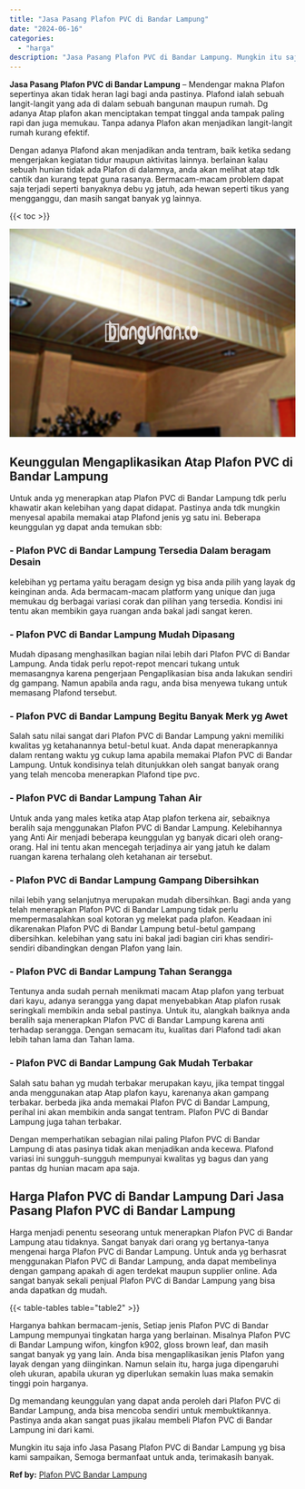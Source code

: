 ```yaml
---
title: "Jasa Pasang Plafon PVC di Bandar Lampung"
date: "2024-06-16"
categories: 
  - "harga"
description: "Jasa Pasang Plafon PVC di Bandar Lampung. Mungkin itu saja info Jasa Pasang Plafon PVC di Bandar Lampung yg bisa kami sampaikan, Semoga bermanfaat untuk anda..."
---
```


**Jasa Pasang Plafon PVC di Bandar Lampung** – Mendengar makna Plafon sepertinya akan tidak heran lagi bagi anda pastinya. Plafond ialah sebuah langit-langit yang ada di dalam sebuah bangunan maupun rumah. Dg adanya Atap plafon akan menciptakan tempat tinggal anda tampak paling rapi dan juga memukau. Tanpa adanya Plafon akan menjadikan langit-langit rumah kurang efektif.

Dengan adanya Plafond akan menjadikan anda tentram, baik ketika sedang mengerjakan kegiatan tidur maupun aktivitas lainnya. berlainan kalau sebuah hunian tidak ada Plafon di dalamnya, anda akan melihat atap tdk cantik dan kurang tepat guna rasanya. Bermacam-macam problem dapat saja terjadi seperti banyaknya debu yg jatuh, ada hewan seperti tikus yang mengganggu, dan masih sangat banyak yg lainnya.

{{< toc >}}

![Jasa Pasang Plafon PVC di Bandar Lampung](/images/flafond-pvc-murah06.png)

## Keunggulan Mengaplikasikan Atap Plafon PVC di Bandar Lampung

Untuk anda yg menerapkan atap Plafon PVC di Bandar Lampung tdk perlu khawatir akan kelebihan yang dapat didapat. Pastinya anda tdk mungkin menyesal apabila memakai atap Plafond jenis yg satu ini. Beberapa keunggulan yg dapat anda temukan sbb:

### \- Plafon PVC di Bandar Lampung Tersedia Dalam beragam Desain

kelebihan yg pertama yaitu beragam design yg bisa anda pilih yang layak dg keinginan anda. Ada bermacam-macam platform yang unique dan juga memukau dg berbagai variasi corak dan pilihan yang tersedia. Kondisi ini tentu akan membikin gaya ruangan anda bakal jadi sangat keren.

### \- Plafon PVC di Bandar Lampung Mudah Dipasang

Mudah dipasang menghasilkan bagian nilai lebih dari Plafon PVC di Bandar Lampung. Anda tidak perlu repot-repot mencari tukang untuk memasangnya karena pengerjaan Pengaplikasian bisa anda lakukan sendiri dg gampang. Namun apabila anda ragu, anda bisa menyewa tukang untuk memasang Plafond tersebut.

### \- Plafon PVC di Bandar Lampung Begitu Banyak Merk yg Awet

Salah satu nilai sangat dari Plafon PVC di Bandar Lampung yakni memiliki kwalitas yg ketahanannya betul-betul kuat. Anda dapat menerapkannya dalam rentang waktu yg cukup lama apabila memakai Plafon PVC di Bandar Lampung. Untuk kondisinya telah ditunjukkan oleh sangat banyak orang yang telah mencoba menerapkan Plafond tipe pvc.

### \- Plafon PVC di Bandar Lampung Tahan Air

Untuk anda yang males ketika atap Atap plafon terkena air, sebaiknya beralih saja menggunakan Plafon PVC di Bandar Lampung. Kelebihannya yang Anti Air menjadi beberapa keunggulan yg banyak dicari oleh orang-orang. Hal ini tentu akan mencegah terjadinya air yang jatuh ke dalam ruangan karena terhalang oleh ketahanan air tersebut.

### \- Plafon PVC di Bandar Lampung Gampang Dibersihkan

nilai lebih yang selanjutnya merupakan mudah dibersihkan. Bagi anda yang telah menerapkan Plafon PVC di Bandar Lampung tidak perlu mempermasalahkan soal kotoran yg melekat pada plafon. Keadaan ini dikarenakan Plafon PVC di Bandar Lampung betul-betul gampang dibersihkan. kelebihan yang satu ini bakal jadi bagian ciri khas sendiri-sendiri dibandingkan dengan Plafon yang lain.

### \- Plafon PVC di Bandar Lampung Tahan Serangga

Tentunya anda sudah pernah menikmati macam Atap plafon yang terbuat dari kayu, adanya serangga yang dapat menyebabkan Atap plafon rusak seringkali membikin anda sebal pastinya. Untuk itu, alangkah baiknya anda beralih saja menerapkan Plafon PVC di Bandar Lampung karena anti terhadap serangga. Dengan semacam itu, kualitas dari Plafond tadi akan lebih tahan lama dan Tahan lama.

### \- Plafon PVC di Bandar Lampung Gak Mudah Terbakar

Salah satu bahan yg mudah terbakar merupakan kayu, jika tempat tinggal anda menggunakan atap Atap plafon kayu, karenanya akan gampang terbakar. berbeda jika anda memakai Plafon PVC di Bandar Lampung, perihal ini akan membikin anda sangat tentram. Plafon PVC di Bandar Lampung juga tahan terbakar.

Dengan memperhatikan sebagian nilai paling Plafon PVC di Bandar Lampung di atas pasinya tidak akan menjadikan anda kecewa. Plafond variasi ini sungguh-sungguh mempunyai kwalitas yg bagus dan yang pantas dg hunian macam apa saja.

## Harga Plafon PVC di Bandar Lampung Dari Jasa Pasang Plafon PVC di Bandar Lampung

Harga menjadi penentu seseorang untuk menerapkan Plafon PVC di Bandar Lampung atau tidaknya. Sangat banyak dari orang yg bertanya-tanya mengenai harga Plafon PVC di Bandar Lampung. Untuk anda yg berhasrat menggunakan Plafon PVC di Bandar Lampung, anda dapat membelinya dengan gampang apakah di agen terdekat maupun supplier online. Ada sangat banyak sekali penjual Plafon PVC di Bandar Lampung yang bisa anda dapatkan dg mudah.

{{< table-tables table="table2" >}}

Harganya bahkan bermacam-jenis, Setiap jenis Plafon PVC di Bandar Lampung mempunyai tingkatan harga yang berlainan. Misalnya Plafon PVC di Bandar Lampung wifon, kingfon k902, gloss brown leaf, dan masih sangat banyak yg yang lain. Anda bisa mengaplikasikan jenis Plafon yang layak dengan yang diinginkan. Namun selain itu, harga juga dipengaruhi oleh ukuran, apabila ukuran yg diperlukan semakin luas maka semakin tinggi poin harganya.

Dg memandang keunggulan yang dapat anda peroleh dari Plafon PVC di Bandar Lampung, anda bisa mencoba sendiri untuk membuktikannya. Pastinya anda akan sangat puas jikalau membeli Plafon PVC di Bandar Lampung ini dari kami.

Mungkin itu saja info Jasa Pasang Plafon PVC di Bandar Lampung yg bisa kami sampaikan, Semoga bermanfaat untuk anda, terimakasih banyak.

**Ref by:** [Plafon PVC Bandar Lampung](https://id.wikipedia.org/wiki/Plafon)
